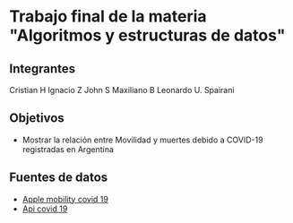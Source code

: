 # Trabajo final de la materia "Algoritmos y estructuras de datos"

## Integrantes

Cristian H
Ignacio Z
John S
Maxiliano B
Leonardo U. Spairani

## Objetivos

- Mostrar la relación entre Movilidad y muertes debido a COVID-19 registradas en Argentina

## Fuentes de datos

- [Apple mobility covid 19](https://covid19.apple.com/mobility)
- [Api covid 19](https://api.covid19api.com/summary)
